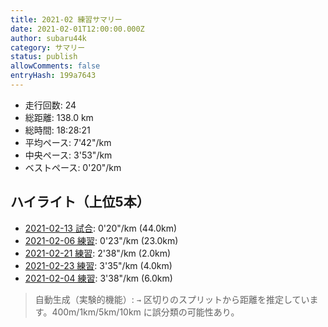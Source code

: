 ```yaml
---
title: 2021-02 練習サマリー
date: 2021-02-01T12:00:00.000Z
author: subaru44k
category: サマリー
status: publish
allowComments: false
entryHash: 199a7643
---
```

- 走行回数: 24
- 総距離: 138.0 km
- 総時間: 18:28:21
- 平均ペース: 7'42"/km
- 中央ペース: 3'53"/km
- ベストペース: 0'20"/km

## ハイライト（上位5本）
- [2021-02-13 試合](/2021-02-13-9b7ece7afd551c7466dde272c16256ab/): 0'20"/km (44.0km)
- [2021-02-06 練習](/2021-02-06-186f9ce9dd27998ff38ad84502bc84f2/): 0'23"/km (23.0km)
- [2021-02-21 練習](/2021-02-21-38789e9e3ab0c42cff080c7c3f8e0c0f/): 2'38"/km (2.0km)
- [2021-02-23 練習](/2021-02-23-81a7946bf3ce9a7b537d8091437f1dc7/): 3'35"/km (4.0km)
- [2021-02-04 練習](/2021-02-04-9f1a4abd8705a85e4b462601bbcda1dd/): 3'38"/km (6.0km)

> 自動生成（実験的機能）: `→` 区切りのスプリットから距離を推定しています。400m/1km/5km/10km に誤分類の可能性あり。
